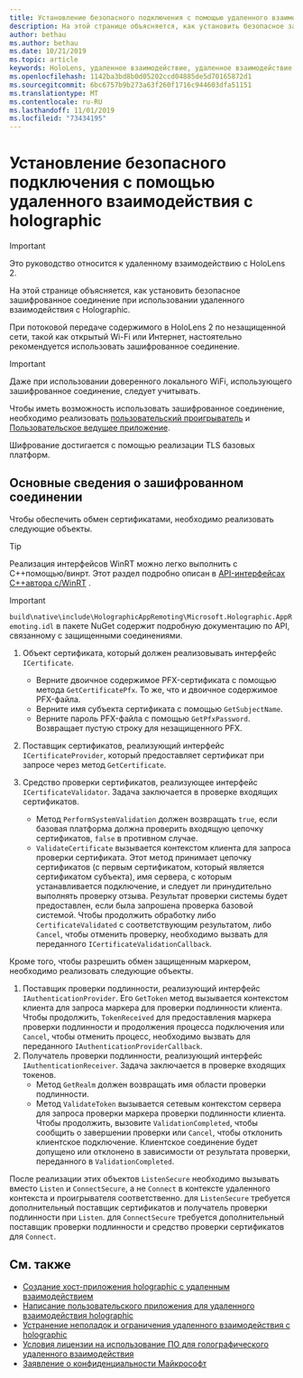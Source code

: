 ```yaml
---
title: Установление безопасного подключения с помощью удаленного взаимодействия с holographic
description: На этой странице объясняется, как установить безопасное зашифрованное соединение при использовании удаленного взаимодействия с Holographic.
author: bethau
ms.author: bethau
ms.date: 10/21/2019
ms.topic: article
keywords: HoloLens, удаленное взаимодействие, удаленное взаимодействие с holographic
ms.openlocfilehash: 1142ba3bd8b0d05202ccd04885de5d70165872d1
ms.sourcegitcommit: 6bc6757b9b273a63f260f1716c944603dfa51151
ms.translationtype: MT
ms.contentlocale: ru-RU
ms.lasthandoff: 11/01/2019
ms.locfileid: "73434195"
---
```

# <a name="establishing-a-secure-connection-with-holographic-remoting"></a>Установление безопасного подключения с помощью удаленного взаимодействия с holographic

>[!IMPORTANT]
>Это руководство относится к удаленному взаимодействию с HoloLens 2.

На этой странице объясняется, как установить безопасное зашифрованное соединение при использовании удаленного взаимодействия с Holographic.

При потоковой передаче содержимого в HoloLens 2 по незащищенной сети, такой как открытый Wi-Fi или Интернет, настоятельно рекомендуется использовать зашифрованное соединение.

>[!IMPORTANT]
>Даже при использовании доверенного локального WiFi, использующего зашифрованное соединение, следует учитывать.

Чтобы иметь возможность использовать зашифрованное соединение, необходимо реализовать [пользовательский проигрыватель](holographic-remoting-create-player.md) и [Пользовательское ведущее приложение](holographic-remoting-create-host.md).

Шифрование достигается с помощью реализации TLS базовых платформ.

## <a name="basics-of-an-encrypted-connection"></a>Основные сведения о зашифрованном соединении

Чтобы обеспечить обмен сертификатами, необходимо реализовать следующие объекты.

>[!TIP]
>Реализация интерфейсов WinRT можно легко выполнить с C++помощью/винрт. Этот раздел подробно описан в [API-интерфейсах C++автора с/WinRT](https://docs.microsoft.com//windows/uwp/cpp-and-winrt-apis/author-apis) .

>[!IMPORTANT]
>```build\native\include\HolographicAppRemoting\Microsoft.Holographic.AppRemoting.idl``` в пакете NuGet содержит подробную документацию по API, связанному с защищенными соединениями.

1) Объект сертификата, который должен реализовывать интерфейс ```ICertificate```.

    * Верните двоичное содержимое PFX-сертификата с помощью метода ```GetCertificatePfx```. То же, что и двоичное содержимое PFX-файла.
    * Верните имя субъекта сертификата с помощью ```GetSubjectName```.
    * Верните пароль PFX-файла с помощью ```GetPfxPassword```. Возвращает пустую строку для незащищенного PFX.

2) Поставщик сертификатов, реализующий интерфейс ```ICertificateProvider```, который предоставляет сертификат при запросе через метод ```GetCertificate```.

3) Средство проверки сертификатов, реализующее интерфейс ```ICertificateValidator```. Задача заключается в проверке входящих сертификатов.
    * Метод ```PerformSystemValidation``` должен возвращать ```true```, если базовая платформа должна проверить входящую цепочку сертификатов, ```false``` в противном случае.
    * ```ValidateCertificate``` вызывается контекстом клиента для запроса проверки сертификата. Этот метод принимает цепочку сертификатов (с первым сертификатом, который является сертификатом субъекта), имя сервера, с которым устанавливается подключение, и следует ли принудительно выполнять проверку отзыва. Результат проверки системы будет предоставлен, если была запрошена проверка базовой системой. Чтобы продолжить обработку либо ```CertificateValidated``` с соответствующим результатом, либо ```Cancel```, чтобы отменить проверку, необходимо вызвать для переданного ```ICertificateValidationCallback```.

Кроме того, чтобы разрешить обмен защищенным маркером, необходимо реализовать следующие объекты.

1) Поставщик проверки подлинности, реализующий интерфейс ```IAuthenticationProvider```. Его ```GetToken``` метод вызывается контекстом клиента для запроса маркера для проверки подлинности клиента. Чтобы продолжить, ```TokenReceived``` для предоставления маркера проверки подлинности и продолжения процесса подключения или ```Cancel```, чтобы отменить процесс, необходимо вызвать для переданного ```IAuthenticationProviderCallback```.
2) Получатель проверки подлинности, реализующий интерфейс ```IAuthenticationReceiver```. Задача заключается в проверке входящих токенов.
    * Метод ```GetRealm``` должен возвращать имя области проверки подлинности.
    * Метод ```ValidateToken``` вызывается сетевым контекстом сервера для запроса проверки маркера проверки подлинности клиента. Чтобы продолжить, вызовите ```ValidationCompleted```, чтобы сообщить о завершении проверки или ```Cancel```, чтобы отклонить клиентское подключение. Клиентское соединение будет допущено или отклонено в зависимости от результата проверки, переданного в ```ValidationCompleted```. 

После реализации этих объектов ```ListenSecure``` необходимо вызывать вместо ```Listen``` и ```ConnectSecure```, а не ```Connect``` в контексте удаленного контекста и проигрывателя соответственно. для ```ListenSecure``` требуется дополнительный поставщик сертификатов и получатель проверки подлинности при ```Listen```. для ```ConnectSecure``` требуется дополнительный поставщик проверки подлинности и средство проверки сертификатов для ```Connect```.

## <a name="see-also"></a>См. также
* [Создание хост-приложения holographic с удаленным взаимодействием](holographic-remoting-create-host.md)
* [Написание пользовательского приложения для удаленного взаимодействия holographic](holographic-remoting-create-player.md)
* [Устранение неполадок и ограничения удаленного взаимодействия с holographic](holographic-remoting-troubleshooting.md)
* [Условия лицензии на использование ПО для голографического удаленного взаимодействия](https://docs.microsoft.com//legal/mixed-reality/microsoft-holographic-remoting-software-license-terms)
* [Заявление о конфиденциальности Майкрософт](https://go.microsoft.com/fwlink/?LinkId=521839)
